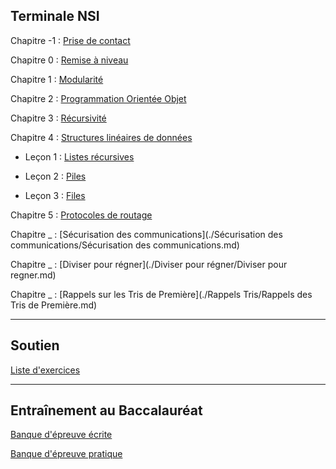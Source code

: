 
## Terminale NSI

Chapitre -1 : [Prise de contact](./Prise_de_contact/Prise_de_contact.md)

Chapitre 0 : [Remise à niveau](./Remise_à_niveau/Remise_a_niveau.md)

Chapitre 1 : [Modularité](./Modularité/Modularite.md)

Chapitre 2 : [Programmation Orientée Objet](./Programmation_orientée_objet/Programmation_orientee_objet.md)

Chapitre 3 : [Récursivité](./Récursivité/Recursivite.md)

Chapitre 4 : [Structures linéaires de données](./Structures_linéaires_de_données/)

- Leçon 1 : [Listes récursives](./Structures_linéaires_de_données/Listes_recursives.md)

- Leçon 2 : [Piles](./Structures_linéaires_de_données/Piles.md)

- Leçon 3 : [Files](./Structures_linéaires_de_données/Files.md)

Chapitre 5 : [Protocoles de routage](./Protocoles_de_routage/Protocoles_de_routage.md)

Chapitre _ : [Sécurisation des communications](./Sécurisation des communications/Sécurisation des communications.md)

Chapitre _ : [Diviser pour régner](./Diviser pour régner/Diviser pour regner.md)

Chapitre _ : [Rappels sur les Tris de Première](./Rappels Tris/Rappels des Tris de Première.md)

______________________

## Soutien

[Liste d'exercices](./Soutien/soutien.md)

______________________

## Entraînement au Baccalauréat

[Banque d'épreuve écrite](https://pixees.fr/informatiquelycee/term/suj_bac/)

[Banque d'épreuve pratique](https://pixees.fr/informatiquelycee/term/ep/index.html)